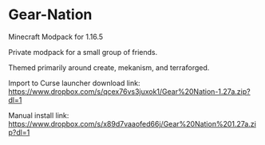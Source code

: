 # Gear-Nation
Minecraft Modpack for 1.16.5

Private modpack for a small group of friends.

Themed primarily around create, mekanism, and terraforged.

Import to Curse launcher download link:
https://www.dropbox.com/s/qcex76vs3juxok1/Gear%20Nation-1.27a.zip?dl=1

Manual install link:
https://www.dropbox.com/s/x89d7vaaofed66j/Gear%20Nation%201.27a.zip?dl=1
